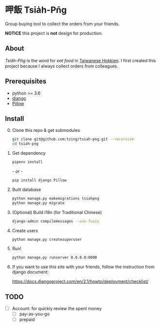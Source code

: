 # 呷飯 Tsia̍h-Pn̄g

Group buying tool to collect the orders from your friends.

**NOTICE** this project is **not** design for production.


## About

*Tsia̍h-Pn̄g* is the word for *eat food* in [Taiwanese Hokkien].
I first created this project because I always collect orders from colleagues.

[Taiwanese Hokkien]: https://en.wikipedia.org/wiki/Taiwanese_Hokkien


## Prerequisites

- python >= 3.6
- [django](https://www.djangoproject.com/)
- [Pillow](https://pillow.readthedocs.io/en/latest/)


## Install

0. Clone this repo & get submodules

    ```bash
    git clone git@github.com:tzing/tsiah-png.git --recursive
    cd tsiah-png
    ```

1. Get dependency

    ```bash
    pipenv install
    ```

    *- or -*

    ```bash
    pip install django Pillow
    ```

2. Built database

    ```bash
    python manage.py makemigrations tsiahpng
    python manage.py migrate
    ```

3. (Optional) Build i18n (for Traditional Chinese)

    ```bash
    django-admin compilemessages --use-fuzzy
    ```

4. Create users

    ```bash
    python manage.py createsuperuser
    ```

5. Run!

    ```bash
    python manage.py runserver 0.0.0.0:8000
    ```

6. If you want to use this site with your friends, follow the instruction from django document:

    https://docs.djangoproject.com/en/2.1/howto/deployment/checklist/


## TODO

- [ ] Account: for quickly review the spent money
    - [ ] pay-as-you-go
    - [ ] prepaid
